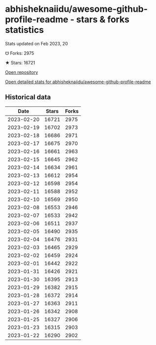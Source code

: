 # abhisheknaiidu/awesome-github-profile-readme - stars & forks statistics

Stats updated on Feb 2023, 20

☋ Forks: 2975

★ Stars: 16721

[Open repository](https://github.com/abhisheknaiidu/awesome-github-profile-readme)

[Open detailed stats for abhisheknaiidu/awesome-github-profile-readme](https://reviewgithub.com/rep/abhisheknaiidu/awesome-github-profile-readme)

## Historical data
| Date | Stars | Forks |
|------|-------|-------|
| 2023-02-20 | 16721 | 2975 | 
| 2023-02-19 | 16702 | 2973 | 
| 2023-02-18 | 16686 | 2971 | 
| 2023-02-17 | 16675 | 2970 | 
| 2023-02-16 | 16661 | 2963 | 
| 2023-02-15 | 16645 | 2962 | 
| 2023-02-14 | 16634 | 2961 | 
| 2023-02-13 | 16612 | 2954 | 
| 2023-02-12 | 16598 | 2954 | 
| 2023-02-11 | 16588 | 2952 | 
| 2023-02-10 | 16569 | 2950 | 
| 2023-02-08 | 16553 | 2946 | 
| 2023-02-07 | 16533 | 2942 | 
| 2023-02-06 | 16511 | 2937 | 
| 2023-02-05 | 16490 | 2935 | 
| 2023-02-04 | 16476 | 2931 | 
| 2023-02-03 | 16465 | 2929 | 
| 2023-02-02 | 16459 | 2924 | 
| 2023-02-01 | 16442 | 2922 | 
| 2023-01-31 | 16426 | 2921 | 
| 2023-01-30 | 16395 | 2913 | 
| 2023-01-29 | 16382 | 2915 | 
| 2023-01-28 | 16372 | 2914 | 
| 2023-01-27 | 16363 | 2911 | 
| 2023-01-26 | 16342 | 2908 | 
| 2023-01-25 | 16327 | 2906 | 
| 2023-01-23 | 16315 | 2903 | 
| 2023-01-22 | 16290 | 2902 | 

